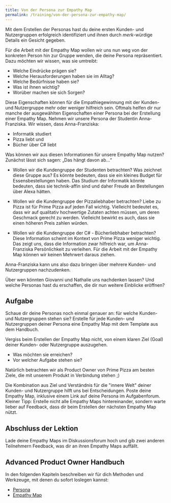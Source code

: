 ```yaml
---
title: Von der Persona zur Empathy Map
permalink: /training/von-der-persona-zur-empathy-map/
---
```



Mit dem Erstellen der Personas hast du deine ersten Kunden- und Nutzergruppen erfolgreich identifiziert und ihnen durch *merk*-würdige Details ein Gesicht gegeben.

Für die Arbeit mit der Empathy Map wollen wir uns nun weg von der konkreten Person hin zur Gruppe wenden, die deine Persona repräsentiert. 
Dazu möchten wir wissen, was sie umtreibt:

* Welche Eindrücke prägen sie?
* Welche Herausforderungen haben sie im Alltag?
* Welche Bedürfnisse haben sie?
* Was ist ihnen wichtig? 
* Worüber machen sie sich Sorgen?

Diese Eigenschaften können für die Empathiegewinnung mit der Kunden- und Nutzergruppe mehr oder weniger hilfreich sein. 
Oftmals helfen dir nur manche der ausgewählten Eigenschaften einer Persona bei der Erstellung einer Empathy Map. 
Nehmen wir unsere Persona der Studentin Anna-Franziska. Wir wissen, dass Anna-Franziska:

* Informatik studiert
* Pizza liebt und
* Bücher über C\# liebt

Was können wir aus diesen Informationen für unsere Empathy Map nutzen? 
Zunächst lässt sich sagen: „Das hängt davon ab…“

* Wollen wir die Kundengruppe der Studenten betrachten? Was zeichnet diese Gruppe aus? 
Es könnte bedeuten, dass sie ein kleines Budget für Essensbestellungen haben. 
Das Studium der Informatik könnte bedeuten, dass sie technik-affin sind und daher Freude an Bestellungen über Alexa hätten. 

* Wollen wir die Kundengruppe der Pizzaliebhaber betrachten? 
Liebe zu Pizza ist für Prime Pizza auf jeden Fall wichtig. 
Vielleicht bedeutet es, dass wir auf qualitativ hochwertige Zutaten achten müssen, um deren Geschmack gerecht zu werden. 
Vielleicht bewirkt es auch, dass sie einen höheren Preis zahlen würden.

* Wollen wir die Kundengruppe der C\# - Bücherliebhaber betrachten? 
Diese Information scheint im Kontext von Prime Pizza weniger wichtig. 
Das zeigt uns, dass die Information zwar hilfreich war, um Anna-Franziska Persönlichkeit zu verleihen. 
Für die Arbeit mit der Empathy Map können wir keinen Mehrwert daraus ziehen.


Anna-Franziska kann uns also dazu bringen über mehrere Kunden- und Nutzergruppen nachzudenken. 

Über wen könnten Giovanni und Nathalie uns nachdenken lassen?
Und welche Personas hast du erschaffen, die dir nun weitere Einblicke eröffnen?

## Aufgabe

Schaue dir deine Personas noch einmal genauer an: für welche Kunden- und Nutzergruppen stehen sie?
Erstelle für jede Kunden- und Nutzergruppen deiner Persona eine Empathy Map mit dem Template aus dem Handbuch.

Vergiss beim Erstellen der Empathy Map nicht, von einem klaren Ziel (Goal) deiner Kunden- oder Nutzergruppe auszugehen.
* Was möchten sie erreichen? 
* Vor welcher Aufgabe stehen sie? 

Natürlich betrachten wir als Product Owner von Prime Pizza am besten Ziele, die mit unserem Produkt in Verbindung stehen ;)

Die Kombination aus Ziel und Verständnis für die "innere Welt" deiner Kunden- und Nutzergruppe hilft uns bei Entscheidungen.
Poste deine Empathy Map, inklusive einem Link auf deine Persona im Aufgabenforum.
Kleiner Tipp: Erstelle nicht alle  Empathy Maps hintereinander, sondern warte lieber auf Feedback, dass dir beim Erstellen der nächsten Empathy Map nützt.

## Abschluss der Lektion

Lade deine Empathy Maps im Diskussionsforum hoch und gib zwei anderen Teilnehmern Feedback, was dir an ihren Empathy Maps auffällt.

## Advanced Product Owner Handbuch

In den folgenden Kapiteln beschreiben wir für dich Methoden und Werkzeuge, mit denen du sofort loslegen kannst:

* [Persona][1]
* [Empathy Map][2]

[1]:	https://manual.advancedproductowner.com/persona/
[2]:	https://manual.advancedproductowner.com/empathy-map/
